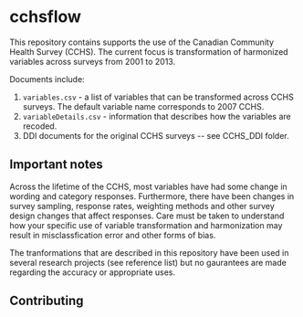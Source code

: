 # cchsflow

This repository contains supports the use of the Canadian Community Health Survey (CCHS). The current focus is transformation of harmonized variables across surveys from 2001 to 2013. 

Documents include:

1. `variables.csv` - a list of variables that can be transformed across CCHS surveys. The default variable name corresponds to 2007 CCHS.  
2. `variableDetails.csv` - information that describes how the variables are recoded. 
3. DDI documents for the original CCHS surveys -- see CCHS_DDI folder.

## Important notes

Across the lifetime of the CCHS, most variables have had some change in wording and category responses. Furthermore, there have been changes in survey sampling, response rates, weighting methods and other survey design changes that affect responses. Care must be taken to understand how your specific use of variable transformation and harmonization may result in misclassfication error and other forms of bias. 

The tranformations that are described in this repository have been used in several research projects (see reference list) but no gaurantees are made regarding the accuracy or appropriate uses.

## Contributing

